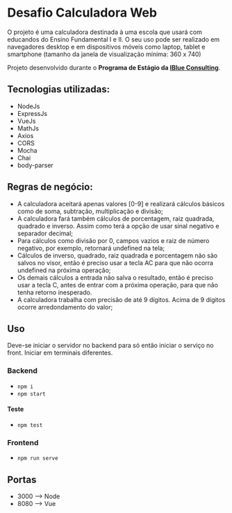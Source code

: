 # Desafio Calculadora Web

O projeto é uma calculadora destinada à uma escola que usará com educandos do Ensino Fundamental I e II. O seu uso pode ser realizado em navegadores desktop e em dispositivos móveis como laptop, tablet e smartphone (tamanho da janela de visualização mínima: 360 x 740)

Projeto desenvolvido durante o **Programa de Estágio da [IBlue Consulting](https://www.iblueconsulting.com.br/)**.

## Tecnologias utilizadas:

- NodeJs
- ExpressJs
- VueJs 
- MathJs
- Axios 
- CORS
- Mocha
- Chai
- body-parser
  

## Regras de negócio:
- A calculadora aceitará apenas valores [0-9] e realizará cálculos básicos como de soma, subtração, multiplicação e divisão;
- A calculadora fará também cálculos de porcentagem, raiz quadrada, quadrado e inverso. Assim como terá a opção de usar sinal negativo e separador decimal;
- Para cálculos como divisão por 0, campos vazios e raiz de número negativo, por exemplo, retornará undefined na tela;  
- Cálculos de inverso, quadrado, raiz quadrada e porcentagem não são salvos no visor, então é preciso usar a tecla AC para que não ocorra undefined na próxima operação;
- Os demais cálculos a entrada não salva o resultado, então é preciso usar a tecla C, antes de entrar com a próxima operação, para que não tenha retorno inesperado.  
- A calculadora trabalha com precisão de até 9 dígitos. Acima de 9 dígitos ocorre arredondamento do valor;

## Uso
Deve-se iniciar o servidor no backend para só então iniciar o serviço no front. Iniciar em terminais diferentes.
### Backend
- ```npm i```
- ```npm start```
#### Teste
- ```npm test```
### Frontend
- ```npm run serve```



## Portas 
- 3000 --> Node
- 8080 --> Vue